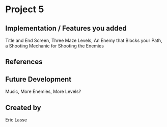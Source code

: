 # Project 5
## Implementation / Features you added

Title and End Screen, Three Maze Levels, An Enemy that Blocks your Path, a Shooting Mechanic for Shooting the Enemies

## References

## Future Development

Music, More Enemies, More Levels?

## Created by
Eric Lasse
